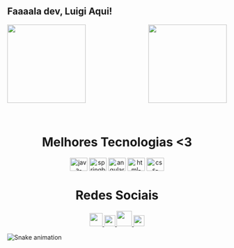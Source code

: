 ## Faaaala dev, Luigi Aqui!

<div>
  
  <img  height="180em" src="https://github-readme-stats.vercel.app/api?username=LuigiGF&show_icons=true&theme=great-gatsby&include_all_commits=true&count_private=true"/>
  <img align="right" height="180em" src="https://github-readme-stats.vercel.app/api/top-langs/?username=LuigiGF&layout=compact&langs_count=16&theme=great-gatsby"/>
</div>
<br>

<div  align="center"> 
  <div style="display: inline_block"><br>
    <h1 align="center">Melhores Tecnologias <3</h1>
      <img align="center" height="30" width="40" alt="java-icon" src="https://img.icons8.com/color/48/000000/java-coffee-cup-logo.png">
      <img align="center" height="30" width="40" alt="springboot-icon" src="https://img.icons8.com/color/48/000000/spring-logo.png">
      <img align="center" height="30" width="40" alt="angular-icon" src="https://img.icons8.com/color/48/000000/angularjs.png">
      <img align="center" height="30" width="40" alt="html-icon" src="https://img.icons8.com/color/48/000000/html-5.png">
      <img align="center" height="30" width="40" alt="css-icon" src="https://img.icons8.com/color/48/000000/css3.png">
   </div>
    
  
  <h1 align="center">Redes Sociais</h1>
    <a href = "mailto: work.luigi.fonseca@gmail.com">
      <img width="30" src="gmail.svg">
    </a>
    <a href = "https://www.linkedin.com/in/luigi-gottardello-fonseca-44651a205/">
      <img width="25" src="linkedin.svg">
    </a>
    <a href = "https://www.youtube.com/channel/UCd5Ivcm28R1C3fCQKbOx2cg">
      <img width="35" src="youtube.svg">
    </a>
    <a href = "https://www.instagram.com/devparadev/">
      <img width="25" src="instagram.png">
    </a>
</div>
  
![Snake animation](https://github.com/LuigiGF/LuigiGF/blob/output/github-contribution-grid-snake.svg)
